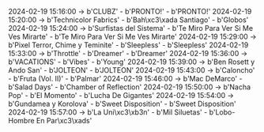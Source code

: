2024-02-19 15:16:00 -> b'CLUBZ' - b'PRONTO!' - b'PRONTO!'
2024-02-19 15:20:00 -> b'Technicolor Fabrics' - b'Bah\xc3\xada Santiago' - b'Globos'
2024-02-19 15:24:00 -> b'Surfistas del Sistema' - b'Te Miro Para Ver Si Me Ves Mirarte' - b'Te Miro Para Ver Si Me Ves Mirarte'
2024-02-19 15:29:00 -> b'Pixel Terror, Chime y Teminite' - b'Sleepless' - b'Sleepless'
2024-02-19 15:33:00 -> b'Throttle' - b'Dreamer' - b'Dreamer'
2024-02-19 15:36:00 -> b'VACATIONS' - b'Vibes' - b'Young'
2024-02-19 15:39:00 -> b'Ben Rosett y Ando San' - b'JOLTEON' - b'JOLTEON'
2024-02-19 15:43:00 -> b'Caloncho' - b'Fruta (Vol. II)' - b'Palmar'
2024-02-19 15:46:00 -> b'Mac DeMarco' - b'Salad Days' - b'Chamber of Reflection'
2024-02-19 15:50:00 -> b'Nacha Pop' - b'El Momento' - b'Lucha De Gigantes'
2024-02-19 15:54:00 -> b'Gundamea y Korolova' - b'Sweet Disposition' - b'Sweet Disposition'
2024-02-19 15:57:00 -> b'La Uni\xc3\xb3n' - b'Mil Siluetas' - b'Lobo-Hombre En Par\xc3\xads'
